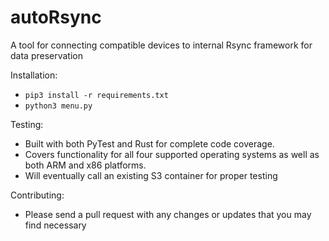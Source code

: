 # autoRsync
A tool for connecting compatible devices to internal Rsync framework for data preservation

Installation: 
- ```pip3 install -r requirements.txt```
- ```python3 menu.py```


Testing:
- Built with both PyTest and Rust for complete code coverage.
- Covers functionality for all four supported operating systems as well as both ARM and x86 platforms.
- Will eventually call an existing S3 container for proper testing

Contributing:
- Please send a pull request with any changes or updates that you may find necessary
